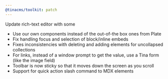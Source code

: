 ```yaml
---
@tinacms/toolkit: patch
---
```


Update rich-text editor with some 
- Use our own components instead of the out-of-the box ones from Plate
- Fix handling focus and selection of block/inline embeds
- Fixes inconsistencies with deleting and adding elements for uncollapsed collections
- For links, instead of a window prompt to get the value, use a Tina form (like the image field)
- Toolbar is now sticky so that it moves down the screen as you scroll
- Support for quick action slash command to MDX elements

